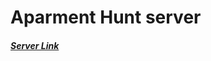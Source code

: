 <h1>Aparment Hunt server
  <h5> <a href="https://apartmenthunt-team37.herokuapp.com/">Server Link </a></h5>
